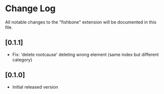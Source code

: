 # Change Log

All notable changes to the "fishbone" extension will be documented in this file.

## [0.1.1]

- Fix: 'delete rootcause' deleting wrong element (same index but different category)

## [0.1.0]

- Initial released version